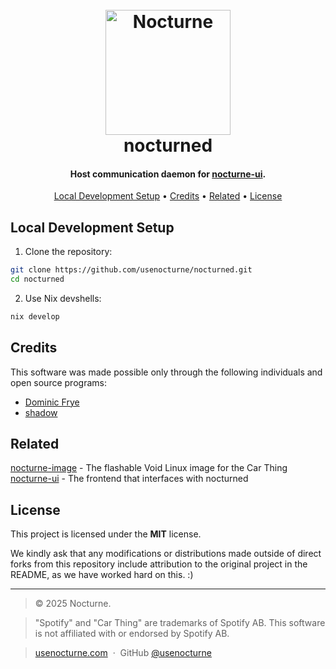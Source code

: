 
<h1 align="center">
  <br>
  <img src="https://raw.githubusercontent.com/usenocturne/nocturne-image/refs/heads/main/pictures/nocturne-logo.png" alt="Nocturne" width="200">
  <br>
  nocturned
  <br>
</h1>

<h4 align="center">Host communication daemon for <a href="https://github.com/usenocturne/nocturne-ui" target="_blank">nocturne-ui</a>.</h4>

<p align="center">
  <a href="#local-development-setup">Local Development Setup</a> •
  <a href="#credits">Credits</a> •
  <a href="#related">Related</a> •
  <a href="#license">License</a>
</p>

## Local Development Setup

1. Clone the repository:
```bash
git clone https://github.com/usenocturne/nocturned.git
cd nocturned
```

2. Use Nix devshells:
```bash
nix develop
```

## Credits

This software was made possible only through the following individuals and open source programs:

- [Dominic Frye](https://x.com/itsnebulalol)
- [shadow](https://github.com/68p)

## Related

[nocturne-image](https://github.com/usenocturne/nocturne-image) - The flashable Void Linux image for the Car Thing
[nocturne-ui](https://github.com/usenocturne/nocturne-ui) - The frontend that interfaces with nocturned

## License

This project is licensed under the **MIT** license.

We kindly ask that any modifications or distributions made outside of direct forks from this repository include attribution to the original project in the README, as we have worked hard on this. :)

---

> © 2025 Nocturne.

> "Spotify" and "Car Thing" are trademarks of Spotify AB. This software is not affiliated with or endorsed by Spotify AB.

> [usenocturne.com](https://usenocturne.com) &nbsp;&middot;&nbsp;
> GitHub [@usenocturne](https://github.com/usenocturne)
